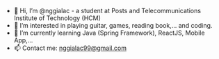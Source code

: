 - 👋 Hi, I’m @nggialac - a student at Posts and Telecommunications Institute of Technology (HCM)
- 👀 I’m interested in playing guitar, games, reading book,... and coding.
- 🌱 I’m currently learning Java (Spring Framework), ReactJS, Mobile App,...
- 📫 Contact me: nggialac99@gmail.com

<!---
nggialac/nggialac is a ✨ special ✨ repository because its `README.md` (this file) appears on your GitHub profile.
You can click the Preview link to take a look at your changes.
--->
